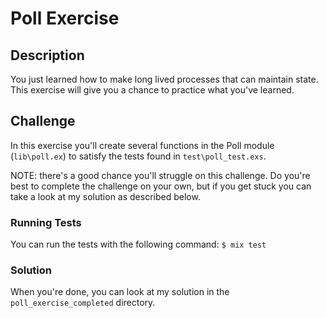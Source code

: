 # Poll Exercise

## Description

You just learned how to make long lived processes that can maintain state. This
exercise will give you a chance to practice what you've learned.

## Challenge

In this exercise you'll create several functions in the Poll module 
(`lib\poll.ex`) to satisfy the tests found in `test\poll_test.exs`.

NOTE: there's a good chance you'll struggle on this challenge.  Do you're best
to complete the challenge on your own, but if you get stuck you can take a look
at my solution as described below.

### Running Tests

You can run the tests with the following command: `$ mix test`

### Solution

When you're done, you can look at my solution in the `poll_exercise_completed`
directory.
